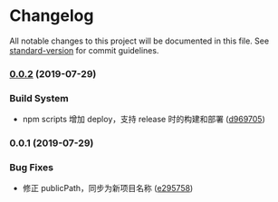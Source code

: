 # Changelog

All notable changes to this project will be documented in this file. See [standard-version](https://github.com/conventional-changelog/standard-version) for commit guidelines.

### [0.0.2](https://github.com/zoux/engineering-project/compare/0.0.1...0.0.2) (2019-07-29)


### Build System

* npm scripts 增加 deploy，支持 release 时的构建和部署 ([d969705](https://github.com/zoux/engineering-project/commit/d969705))

### 0.0.1 (2019-07-29)


### Bug Fixes

* 修正 publicPath，同步为新项目名称 ([e295758](https://github.com/zoux/engineering-project/commit/e295758))
